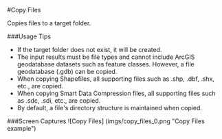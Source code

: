 #Copy Files

Copies files to a target folder.

###Usage Tips
  - If the target folder does not exist, it will be created.
  - The input results must be file types and cannot include ArcGIS geodatabase datasets such as feature classes. However, a file geodatabase (.gdb) can be copied.
  - When copying Shapefiles, all supporting files such as .shp, .dbf, .shx, etc., are copied.
  - When copying Smart Data Compression files, all supporting files such as .sdc, .sdi, etc., are copied.
  - By default, a file's directory structure is maintained when copied.
  

###Screen Captures
![Copy Files] (imgs/copy_files_0.png "Copy Files example")

[Voyager Search]:http://voyagersearch.com/
[@VoyagerGIS]:https://twitter.com/voyagergis
[github]:https://github.com/voyagersearch/tasks

    
